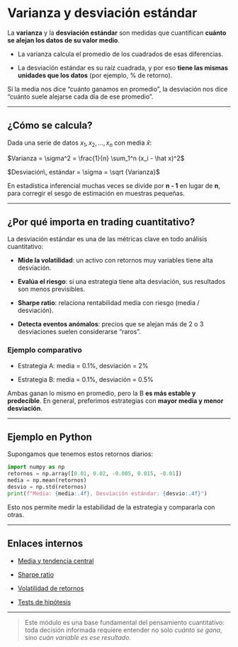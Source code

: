 # Varianza y desviación estándar

La **varianza** y la **desviación estándar** son medidas que cuantifican **cuánto se alejan los datos de su valor medio**.

* La varianza calcula el promedio de los cuadrados de esas diferencias.

* La desviación estándar es su raíz cuadrada, y por eso **tiene las mismas unidades que los datos** (por ejemplo, % de retorno).

Si la media nos dice “cuánto ganamos en promedio”, la desviación nos dice “cuánto suele alejarse cada día de ese promedio”.

***

## ¿Cómo se calcula?

Dada una serie de datos $x_1, x_2, ..., x_n$ con media $\hat x$:

$Varianza = \sigma^2 = \frac{1}{n} \sum_1^n (x_i - \hat x)^2$

$Desviación\, estándar = \sigma = \sqrt {Varianza}$

En estadística inferencial muchas veces se divide por  **n - 1** en lugar de **n**, para corregir el sesgo de estimación en muestras pequeñas.

***

## ¿Por qué importa en trading cuantitativo?

La desviación estándar es una de las métricas clave en todo análisis cuantitativo:

* **Mide la volatilidad**: un activo con retornos muy variables tiene alta desviación.

* **Evalúa el riesgo**: si una estrategia tiene alta desviación, sus resultados son menos previsibles.

* **Sharpe ratio**: relaciona rentabilidad media con riesgo (media / desviación).

* **Detecta eventos anómalos**: precios que se alejan más de 2 o 3 desviaciones suelen considerarse “raros”.


### Ejemplo comparativo

* Estrategia A: media = 0.1%, desviación = 2%

* Estrategia B: media = 0.1%, desviación = 0.5%

Ambas ganan lo mismo en promedio, pero la B **es más estable y predecible**. En general, preferimos estrategias con **mayor media y menor desviación**.

***

## Ejemplo en Python

Supongamos que tenemos estos retornos diarios:

```python
import numpy as np
retornos = np.array([0.01, 0.02, -0.005, 0.015, -0.01])
media = np.mean(retornos)
desvio = np.std(retornos)
print(f"Media: {media:.4f}, Desviación estándar: {desvio:.4f}")
```

Esto nos permite medir la estabilidad de la estrategia y compararla con otras.

***

## Enlaces internos

* [Media y tendencia central](#)

* [Sharpe ratio](#)

* [Volatilidad de retornos](#)

* [Tests de hipótesis](#)

***

> Este módulo es una base fundamental del pensamiento cuantitativo: toda decisión informada requiere entender no solo _cuánto se gana_, sino _cuán variable es ese resultado_.
